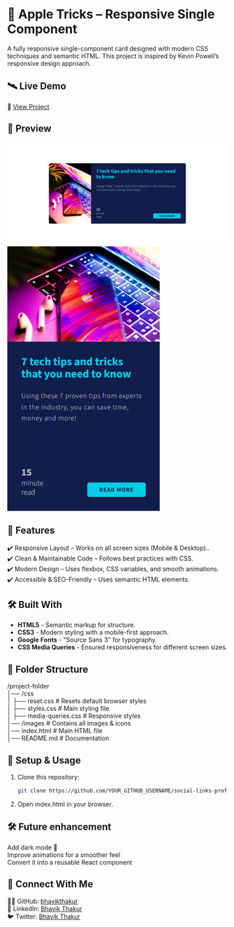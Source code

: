#  📱 Apple Tricks – Responsive Single Component 

A fully responsive single-component card designed with modern CSS techniques and semantic HTML. This project is inspired by Kevin Powell’s responsive design approach.

## 🛰 Live Demo  
🔗 [View Project](https://bhavikthakur.github.io/stats-preview-card/)  

## 📸 Preview  
![Project Screenshot](./design/desktop-view.png)  
![Project Screenshot](./design/mobile-view.png)   

## 📌 Features  
✔️ Responsive Layout – Works on all screen sizes (Mobile & Desktop).. <br>
✔️ Clean & Maintainable Code – Follows best practices with CSS. <br>
✔️ Modern Design – Uses flexbox, CSS variables, and smooth animations. <br>
✔️ Accessible & SEO-Friendly – Uses semantic HTML elements. <br>

## 🛠️ Built With  
- **HTML5** - Semantic markup for structure.   <br>
- **CSS3** - Modern styling with a mobile-first approach.  <br>
- **Google Fonts** - "Source Sans 3" for typography.    <br>
- **CSS  Media Queries** - Ensured responsiveness for different screen sizes.

## 📂 Folder Structure  
/project-folder <br>
│── /css <br>
│   ├── reset.css        # Resets default browser styles <br>
│   ├── styles.css       # Main styling file <br>
│   ├── media-queries.css # Responsive styles <br>
│── /images             # Contains all images & icons <br>
│── index.html          # Main HTML file <br>
│── README.md           # Documentation <br>



## 🔧 Setup & Usage  
1. Clone this repository:  
   ```bash
   git clone https://github.com/YOUR_GITHUB_USERNAME/social-links-profile.git    
2. Open index.html in your browser. 

## 🛠️ Future enhancement  
Add dark mode 🌙 <br>
Improve animations for a smoother feel <br>
Convert it into a reusable React component  <br>

## 🤝 Connect With Me  
👨‍💻 GitHub: [bhavikthakur](https://github.com/bhavikthakur)  <br>
💼 LinkedIn: [Bhavik Thakur](https://www.linkedin.com/in/bhavik-thakur/)  <br>
🐦 Twitter: [Bhavik Thakur](https://x.com/BhavikkThakur)  <br>
